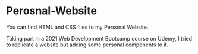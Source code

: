 # Perosnal-Website

You can find HTML and CSS files to my Personal Website.

Taking part in a 2021 Web Development Bootcamp course on Udemy, I tried to replicate a website but adding some personal components to it. 
